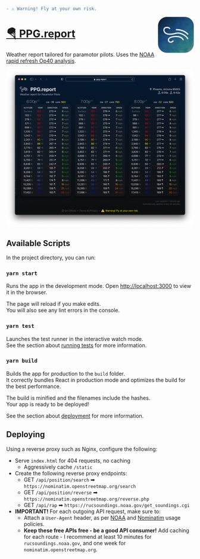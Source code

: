 ```diff
- ⚠️ Warning! Fly at your own risk.
```

<img src="public/favicon-196.png" width="96" align="right">

# [🪂 PPG.report](https://ppg.report)

Weather report tailored for paramotor pilots. Uses the [NOAA rapid refresh Op40 analysis](https://rucsoundings.noaa.gov/).

![Screenshot of PPG.report website](preview.png)

## Available Scripts

In the project directory, you can run:

### `yarn start`

Runs the app in the development mode.
Open [http://localhost:3000](http://localhost:3000) to view it in the browser.

The page will reload if you make edits.\
You will also see any lint errors in the console.

### `yarn test`

Launches the test runner in the interactive watch mode.\
See the section about [running tests](https://facebook.github.io/create-react-app/docs/running-tests) for more information.

### `yarn build`

Builds the app for production to the `build` folder.\
It correctly bundles React in production mode and optimizes the build for the best performance.

The build is minified and the filenames include the hashes.\
Your app is ready to be deployed!

See the section about [deployment](https://facebook.github.io/create-react-app/docs/deployment) for more information.

## Deploying

Using a reverse proxy such as Nginx, configure the following:

- Serve `index.html` for 404 requests, no caching
  - Aggressively cache `/static`
- Create the following reverse proxy endpoints:
  - GET `/api/position/search` ➡ `https://nominatim.openstreetmap.org/search`
  - GET `/api/position/reverse` ➡ `https://nominatim.openstreetmap.org/reverse.php`
  - GET `/api/rap` ➡ `https://rucsoundings.noaa.gov/get_soundings.cgi`
- **IMPORTANT!** For each outgoing API request, make sure to:
  - Attach a `User-Agent` header, as per [NOAA](https://www.weather.gov/documentation/services-web-api) and [Nominatim](https://operations.osmfoundation.org/policies/nominatim/) usage policies.
  - **Keep these free APIs free - be a good API consumer!** Add caching for each route - I recommend at least 10 minutes for `rucsoundings.noaa.gov`, and one week for `nominatim.openstreetmap.org`.
